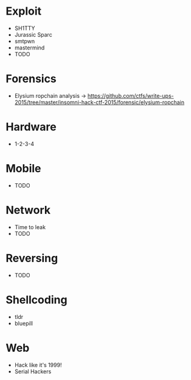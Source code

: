 # Exploit

* SH1TTY
* Jurassic Sparc
* smtpwn
* mastermind
* TODO

# Forensics

* Elysium ropchain analysis -> https://github.com/ctfs/write-ups-2015/tree/master/insomni-hack-ctf-2015/forensic/elysium-ropchain

# Hardware

* 1-2-3-4

# Mobile

* TODO

# Network

* Time to leak
* TODO

# Reversing

* TODO

# Shellcoding

* tldr
* bluepill

# Web

* Hack like it's 1999!
* Serial Hackers
